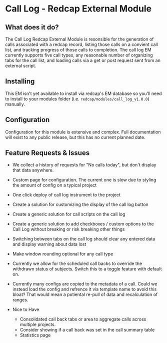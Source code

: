 # Call Log - Redcap External Module

## What does it do?

The Call Log Redcap External Module is resonsible for the generation of calls associated with a redcap record, listing those calls on a convient call list, and tracking progress of those calls to completion. The call log EM currently supports five call types, any reasonable number of organizing tabs for the call list, and loading calls via a get or post request sent from an external script.

## Installing

This EM isn't yet available to install via redcap's EM database so you'll need to install to your modules folder (i.e. `redcap/modules/call_log_v1.0.0`) manually.

## Configuration

Configuration for this module is extensive and complex. Full documentation will exist to any public release, but this has no current planned date.

## Feature Requests & Issues

* We collect a history of requests for "No calls today", but don't display that data anywhere.
* Custom page for configuration. The current one is slow due to styling the amount of config on a typical project
* One click deploy of call log instrument to the project
* Create a solution for customizing the display of the call log button
* Create a generic solution for call scripts on the call log
* Create a generic solution to add checkboxes / custom options to the Call Log without breaking or risk breaking other things
* Switching between tabs on the call log should clear any entered data and display warning about data lost
* Make window rounding optional for any call type
* Currently we allow for the scheduled call backs to override the withdrawn status of subjects. Switch this to a toggle feature with default on.
* Currently many configs are copied to the metadata of a call. Could we instead load the config and refrence it via template name to avoid this bloat? That would mean a potiental re-pull of data and recalculation of ranges. 

* Nice to Have
    * Consolidated call back tabs or area to aggregate calls across multiple projects.
    * Consider showing if a call back was set in the call summary table
    * Statistics page
